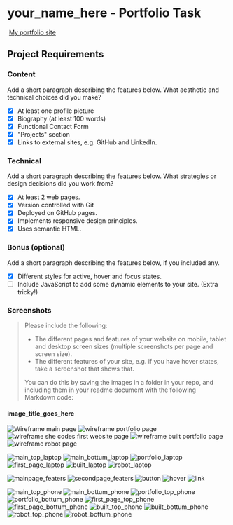 #  your_name_here - Portfolio Task
​
[My portfolio site](https://klara1707.github.io/)
​
## Project Requirements

### Content
 Add a short paragraph describing the features below. What aesthetic and technical choices did you make? 
- [x] At least one profile picture
- [X] Biography (at least 100 words)
- [X] Functional Contact Form
- [X] "Projects" section
- [X] Links to external sites, e.g. GitHub and LinkedIn.
​
### Technical
 Add a short paragraph describing the features below. What strategies or design decisions did you work from? 
- [X] At least 2 web pages.
- [X] Version controlled with Git
- [X] Deployed on GitHub pages.
- [X] Implements responsive design principles.
- [X] Uses semantic HTML.

### Bonus (optional)
 Add a short paragraph describing the features below, if you included any. 
- [X] Different styles for active, hover and focus states.
- [ ] Include JavaScript to add some dynamic elements to your site. (Extra tricky!)
​
### Screenshots
> Please include the following:
> - The different pages and features of your website on mobile, tablet and desktop screen sizes (multiple screenshots per page and screen size).
> - The different features of your site, e.g. if you have hover states, take a screenshot that shows that.  
> 
> You can do this by saving the images in a folder in your repo, and including them in your readme document with the following Markdown code: 

####  image_title_goes_here 
![Wireframe main page](img\main_wireframe.PNG)
![wireframe portfolio page](img\portfolio_wireframe.PNG)
![wireframe she codes first website page](img\first_website_wireframe.PNG)
![wireframe built portfolio page](img\project_wireframe.PNG)
![wireframe robot page](img\robot_wireframe.PNG)

![main_top_laptop](img/front_page_top.PNG)
![main_bottum_laptop](img\main_bottum.PNG)
![portfolio_laptop](img\portfolio_full.PNG)
![first_page_laptop](img\firstpage_full.PNG)
![built_laptop](img\personal_full.PNG)
![robot_laptop](img\robot_full.PNG)

![mainpage_featers](img\button.PNG)
![secondpage_featers](img\secondpage_features.PNG)
![button](img\button.PNG)
![hover](img\hover.PNG)
![link](img\link.PNG)

![main_top_phone](img\main_top_phone.PNG)
![main_bottum_phone](img\main_bottum_phone.PNG)
![portfolio_top_phone](img\portfolio_top_phone.PNG)
![portfolio_bottum_phone](img\portfolio_bottum_phonePNG.PNG)
![first_page_top_phone](img\first_page_top_phone.PNG)
![first_page_bottum_phone](img\first_page_bottum_phone.PNG)
![built_top_phone](img\built_top_phone.PNG)
![built_bottum_phone](img\built_bottum_phone.PNG)
![robot_top_phone](img\robot_top_phone.PNG)
![robot_bottum_phone](img\robot_bottum_phone.PNG)

